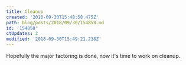 ```yaml
---
title: Cleanup
created: '2018-09-30T15:48:58.475Z'
path: blog/posts/2018/09/30/154858.md
id: '154858'
ctUpdates: 2
modified: '2018-09-30T15:49:21.238Z'
---
```

Hopefully the major factoring is done, now it's time to work on cleanup.